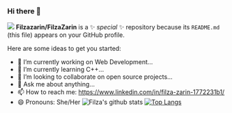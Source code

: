 ### Hi there 👋
![](https://komarev.com/ghpvc/?username=Filzazarin&color=47ccb3) 
**Filzazarin/FilzaZarin** is a ✨ _special_ ✨ repository because its `README.md` (this file) appears on your GitHub profile.

Here are some ideas to get you started:

- 🔭 I’m currently working on Web Development...
- 🌱 I’m currently learning C++...
- 👯 I’m looking to collaborate on open source projects...
- 💬 Ask me about anything...
- 📫 How to reach me: https://www.linkedin.com/in/filza-zarin-1772231b1/
- 😄 Pronouns: She/Her
![Filza's github stats](https://github-readme-stats.vercel.app/api?username=Filzazarin&show_icons=true&theme=onedark)
[![Top Langs](https://github-readme-stats.vercel.app/api/top-langs/?username=Filzazarin&layout=compact)](https://github.com/Filzazarin/github-readme-stats) 

